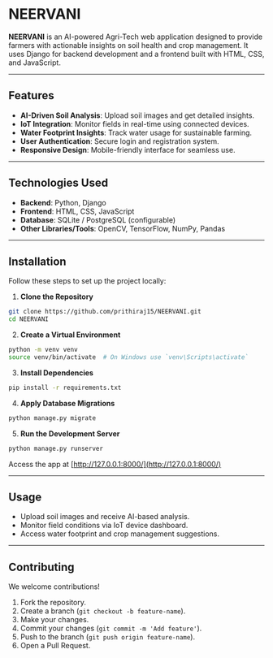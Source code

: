# NEERVANI



**NEERVANI** is an AI-powered Agri-Tech web application designed to provide farmers with actionable insights on soil health and crop management. It uses Django for backend development and a frontend built with HTML, CSS, and JavaScript.

---

## Features

* **AI-Driven Soil Analysis**: Upload soil images and get detailed insights.
* **IoT Integration**: Monitor fields in real-time using connected devices.
* **Water Footprint Insights**: Track water usage for sustainable farming.
* **User Authentication**: Secure login and registration system.
* **Responsive Design**: Mobile-friendly interface for seamless use.

---

## Technologies Used

* **Backend**: Python, Django
* **Frontend**: HTML, CSS, JavaScript
* **Database**: SQLite / PostgreSQL (configurable)
* **Other Libraries/Tools**: OpenCV, TensorFlow, NumPy, Pandas

---

## Installation

Follow these steps to set up the project locally:

1. **Clone the Repository**

```bash
git clone https://github.com/prithiraj15/NEERVANI.git
cd NEERVANI
```

2. **Create a Virtual Environment**

```bash
python -m venv venv
source venv/bin/activate  # On Windows use `venv\Scripts\activate`
```

3. **Install Dependencies**

```bash
pip install -r requirements.txt
```

4. **Apply Database Migrations**

```bash
python manage.py migrate
```

5. **Run the Development Server**

```bash
python manage.py runserver
```

Access the app at [http://127.0.0.1:8000/](http://127.0.0.1:8000/)

---

## Usage

* Upload soil images and receive AI-based analysis.
* Monitor field conditions via IoT device dashboard.
* Access water footprint and crop management suggestions.

---

## Contributing

We welcome contributions!

1. Fork the repository.
2. Create a branch (`git checkout -b feature-name`).
3. Make your changes.
4. Commit your changes (`git commit -m 'Add feature'`).
5. Push to the branch (`git push origin feature-name`).
6. Open a Pull Request.




